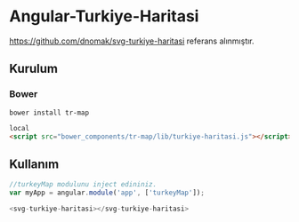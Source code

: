 # Angular-Turkiye-Haritasi

https://github.com/dnomak/svg-turkiye-haritasi referans alınmıştır.

## Kurulum

### Bower

`bower install tr-map`

```html
local
<script src="bower_components/tr-map/lib/turkiye-haritasi.js"></script>
```


## Kullanım
```javascript
//turkeyMap modulunu inject edininiz.
var myApp = angular.module('app', ['turkeyMap']);

<svg-turkiye-haritasi></svg-turkiye-haritasi>

```
